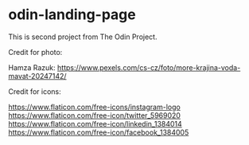 # odin-landing-page

This is second project from The Odin Project.

Credit for photo:

Hamza Razuk: https://www.pexels.com/cs-cz/foto/more-krajina-voda-mavat-20247142/

Credit for icons:

https://www.flaticon.com/free-icons/instagram-logo
https://www.flaticon.com/free-icon/twitter_5969020
https://www.flaticon.com/free-icon/linkedin_1384014
https://www.flaticon.com/free-icon/facebook_1384005